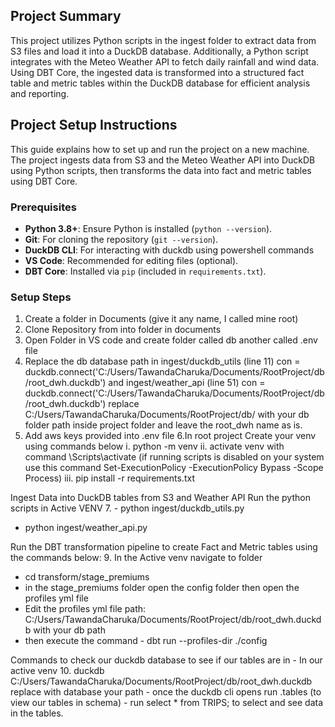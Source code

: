 ## Project Summary

This project utilizes Python scripts in the ingest folder to extract data from S3 files and load it into a DuckDB database. Additionally, a Python script integrates with the Meteo Weather API to fetch daily rainfall and wind data. Using DBT Core, the ingested data is transformed into a structured fact table and metric tables within the DuckDB database for efficient analysis and reporting.

## Project Setup Instructions

This guide explains how to set up and run the project on a new machine. The project ingests data from S3 and the Meteo Weather API into DuckDB using Python scripts, then transforms the data into fact and metric tables using DBT Core.

### Prerequisites
- **Python 3.8+**: Ensure Python is installed (`python --version`).
- **Git**: For cloning the repository (`git --version`).
- **DuckDB CLI**: For interacting with duckdb using powershell commands
- **VS Code**: Recommended for editing files (optional).
- **DBT Core**: Installed via `pip` (included in `requirements.txt`).

### Setup Steps

1. Create a folder in Documents (give it any name, I called mine root)
2. Clone Repository from <URL> into folder in documents
3. Open Folder in VS code and create folder called db  another called .env file
4. Replace the db database path in 
    ingest/duckdb_utils (line 11) 
    con = duckdb.connect('C:/Users/TawandaCharuka/Documents/RootProject/db/root_dwh.duckdb') and 
    ingest/weather_api (line 51)
    con = duckdb.connect('C:/Users/TawandaCharuka/Documents/RootProject/db/root_dwh.duckdb')
    replace C:/Users/TawandaCharuka/Documents/RootProject/db/ with your db folder path inside project folder and  leave the root_dwh name as is.
5. Add aws keys provided into .env file
6.In root project Create your venv using commands below
    i. python -m venv <venv name>
    ii. activate venv with command  <venv name>\Scripts\activate (if running scripts is disabled on your system use this command Set-ExecutionPolicy -ExecutionPolicy Bypass -Scope Process)
    iii. pip install -r requirements.txt

Ingest Data into DuckDB tables from S3 and Weather API
	Run the python scripts in Active VENV
7. - python ingest/duckdb_utils.py
   - python ingest/weather_api.py

Run the DBT transformation pipeline to create Fact and Metric tables using the commands below:
9.  In the Active venv navigate to folder
  - cd transform/stage_premiums
  - in the stage_premiums folder open the config folder then open the profiles yml file
  - Edit the profiles yml file  path: C:/Users/TawandaCharuka/Documents/RootProject/db/root_dwh.duckdb with your db path
  - then execute the command -  dbt run --profiles-dir ./config

Commands to check our duckdb database to see if our tables are in 
    - In our active venv 
10. duckdb C:/Users/TawandaCharuka/Documents/RootProject/db/root_dwh.duckdb replace with database your path
    - once the duckdb cli opens run .tables (to view our tables in schema)
    - run select * from TRIPS; to select and see data in the tables.
